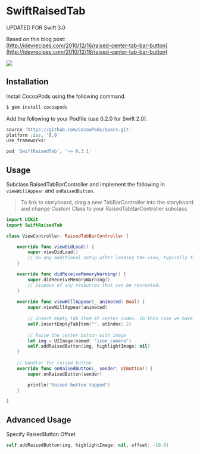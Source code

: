 # SwiftRaisedTab

UPDATED FOR Swift 3.0

Based on this blog post:   
[http://idevrecipes.com/2010/12/16/raised-center-tab-bar-button](http://idevrecipes.com/2010/12/16/raised-center-tab-bar-button)

![](resources/screenshot.png)

## Installation

Install CocoaPods using the following command.

```bash
$ gem install cocoapods
```

Add the following to your Podfile (use 0.2.0 for Swift 2.0).

```ruby
source 'https://github.com/CocoaPods/Specs.git'
platform :ios, '8.0'
use_frameworks!

pod 'SwiftRaisedTab', '~> 0.3.1'
```

## Usage

Subclass RaisedTabBarController and implement the following in `viewWillAppear` and `onRaisedButton`.

> To link to storyboard, drag a new TabBarController into the storyboard and change Custom Class to your RaisedTabBarController subclass.

```swift
import UIKit
import SwiftRaisedTab

class ViewController: RaisedTabBarController {

    override func viewDidLoad() {
        super.viewDidLoad()
        // Do any additional setup after loading the view, typically from a nib.
    }

    override func didReceiveMemoryWarning() {
        super.didReceiveMemoryWarning()
        // Dispose of any resources that can be recreated.
    }
    
    override func viewWillAppear(_ animated: Bool) {
        super.viewWillAppear(animated)
        
        // Insert empty tab item at center index. In this case we have 5 tabs.
        self.insertEmptyTabItem("", atIndex: 2)
        
        // Raise the center button with image
        let img = UIImage(named: "icon_camera")
        self.addRaisedButton(img, highlightImage: nil)
    }
    
    // Handler for raised button
    override func onRaisedButton(_ sender: UIButton!) {
    	super.onRaisedButton(sender)

        println("Raised button tapped")
    }

}
```

## Advanced Usage
Specify RaisedButton Offset
```swift
self.addRaisedButton(img, highlightImage: nil, offset: -10.0)
```
